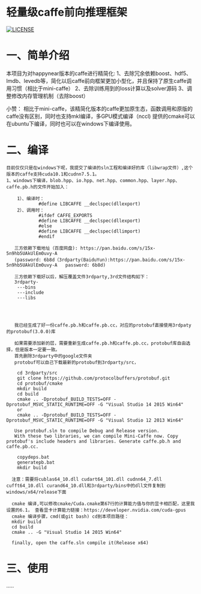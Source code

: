 # 轻量级caffe前向推理框架
[![LICENSE](https://img.shields.io/badge/license-NPL%20(The%20996%20Prohibited%20License)-blue.svg)](https://github.com/996icu/996.ICU/blob/master/LICENSE)

# 一、简单介绍
本项目为对happynear版本的caffe进行精简化:
1、去除冗余依赖boost、hdf5、lmdb、levedb等，简化以后caffe前向框架更加小型化，并且保持了原生caffe调用习惯（相比于mini-caffe）
2、去除训练用到的loss计算以及solver源码
3、调整修改内存管理机制（去除boost）

小赞：
	相比于mini-caffe，该精简化版本的caffe更加原生态，函数调用和原版的caffe没有区别，同时也支持mkl编译，多GPU模式编译（nccl)
	提供的cmake可以在ubuntu下编译，同时也可以在windows下编译使用。


# 二、编译
    目前仅仅只是在windows下呢，我提交了编译的sln工程和编译好的库（libwrap文件）,这个版本的caffe支持cuda10.1和cudnn7.5.1。
	1、windows下编译，blob.hpp、io.hpp、net.hpp、common.hpp、layer.hpp、caffe.pb.h的文件开始加入：
	
	    1）、编译时：
                #define LIBCAFFE __declspec(dllexport)
	    2）、调用时：
                #ifdef CAFFE_EXPORTS
                #define LIBCAFFE __declspec(dllexport)
                #else
                #define LIBCAFFE __declspec(dllimport)
                #endif
	   
	   三方依赖下载地址（百度网盘): https://pan.baidu.com/s/15x-5n9hb5UAkUlEm0uvy-A   
	   (password: 6b8d（3rdparty(BaiduYun):https://pan.baidu.com/s/15x-5n9hb5UAkUlEm0uvy-A   password: 6b8d)
	   
	   三方依赖下载好以后，解压覆盖文件3rdparty,3rd文件结构如下：
	   3rdparty-
		---bins
		---include
		---libs
		 
		 


	   我已经生成了好一份caffe.pb.h和caffe.pb.cc，对应的protobuf直接使用3rdpaty的protobuf(3.0.0)库

       如果需要添加新的层，需要重新生成caffe.pb.h和caffe.pb.cc，protobuf库自由选择，但是版本一定要一致。
       首先删除3rdparty中的google文件夹
       protobuf可以自己下载最新的protobuf到3rdparty/src，
		
		cd 3rdparty/src
		git clone https://github.com/protocolbuffers/protobuf.git
		cd protobuf/cmake
		mkdir build
		cd build
		cmake .. -Dprotobuf_BUILD_TESTS=OFF -Dprotobuf_MSVC_STATIC_RUNTIME=OFF -G "Visual Studio 14 2015 Win64"
		or
        cmake .. -Dprotobuf_BUILD_TESTS=OFF -Dprotobuf_MSVC_STATIC_RUNTIME=OFF -G "Visual Studio 12 2013 Win64"
		
	   Use protobuf.sln to compile Debug and Release version.
	   With these two libraries, we can compile Mini-Caffe now. Copy protobuf's include headers and libraries. Generate caffe.pb.h and caffe.pb.cc.
		
	    copydeps.bat
        generatepb.bat
        mkdir build
		
	  注意：需要将cublas64_10.dll cudart64_101.dll cudnn64_7.dll cufft64_10.dll curand64_10.dll和3rdparty/bins中的dll文件复制到windows/x64/release下面
	  
	  cmake 编译,可以修改cmake/Cuda.cmake第67行的计算能力值与你的显卡相匹配，这里我设置的6.1， 查看显卡计算能力链接：https://developer.nvidia.com/cuda-gpus
	  cmake 编译步骤，cmd(或git bash) cd到本项目路径：
      mkdir build 
	  cd build 
	  cmake .. -G "Visual Studio 14 2015 Win64"
	  
	  finally, open the caffe.sln compile it(Release x64)
# 三、使用
.....

